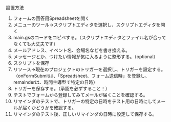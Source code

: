 設置方法

1. フォームの回答用Spreadsheetを開く
2. メニューのツール→スクリプトエディタを選択し、スクリプトエディタを開く
3. main.gsのコードをコピペする。（スクリプトエディタとファイル名が合ってなくても大丈夫です）
4. メールアドレス、イベント名、会場名などを書き換える。
5. メッセージとか、つけたい情報が気に入るように整形する。（optional）
6. スクリプトを保存
7. リソース→現在のプロジェクトのトリガーを選択し、トリガーを設定する。（onFormSubmitは、「Spreadsheet、フォーム送信時」を登録し、remainderは、時間主導型で特定の日時）
8. トリガーを保存する。（承認を必ずすること！）
9. テストでフォームから登録してみてメールが届くことを確認する。
10. リマインダのテストで、トリガーの特定の日時をテスト用の日時にしてメールが届くかどうかを確認する。
11. リマインダのテスト後、正しいリマインダの日時に設定して保存する。